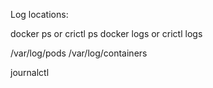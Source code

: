 Log locations:

docker ps or crictl ps
docker logs or crictl logs

/var/log/pods
/var/log/containers

journalctl
